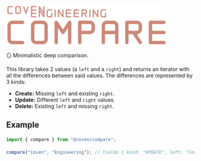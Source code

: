 <img alt="Coven Engineering Compare logo" src="https://raw.githubusercontent.com/covenengineering/libraries/main/@coven/compare/logo.svg" height="108" />

🪞 Minimalistic deep comparison.

This library takes 2 values (a `left` and a `right`) and returns an iterator
with all the differences between said values. The differences are represented by
3 kinds:

-   **Create:** Missing `left` and existing `right`.
-   **Update:** Different `left` and `right` values.
-   **Delete:** Existing `left` and missing `right`.

## Example

```typescript
import { compare } from "@coven/compare";

compare("Coven", "Engineering"); // Yields { kind: "UPDATE", left: "Coven", right: "Engineering" }
```
